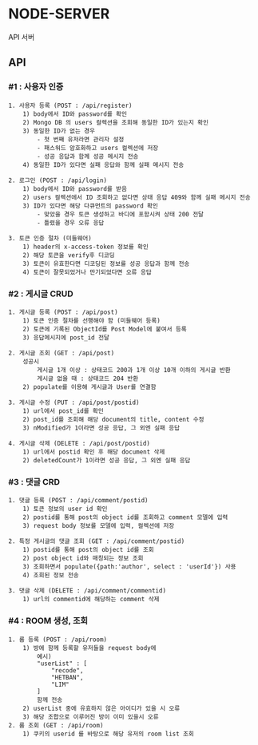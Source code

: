 # NODE-SERVER 
API 서버

## API
### #1 : 사용자 인증
    1. 사용자 등록 (POST : /api/register)
        1) body에서 ID와 password를 확인
        2) Mongo DB 의 users 컬렉션을 조회해 동일한 ID가 있는지 확인
        3) 동일한 ID가 없는 경우
            - 첫 번째 유저라면 관리자 설정
            - 패스워드 암호화하고 users 컬렉션에 저장
            - 성공 응답과 함께 성공 메시지 전송
        4) 동일한 ID가 있다면 실패 응답와 함께 실패 메시지 전송

    2. 로그인 (POST : /api/login)
        1) body에서 ID와 password를 받음
        2) users 컬렉션에서 ID 조회하고 없다면 상태 응답 409와 함께 실패 메시지 전송
        3) ID가 있다면 해당 다큐먼트의 password 확인
            - 맞았을 경우 토큰 생성하고 바디에 포함시켜 상태 200 전달
            - 틀렸을 경우 오류 응답 

    3. 토큰 인증 절차 (미들웨어)
        1) header의 x-access-token 정보를 확인
        2) 해당 토큰을 verify후 디코딩
        3) 토큰이 유효한다면 디코딩된 정보를 성공 응답과 함께 전송
        4) 토큰이 잘못되었거나 만기되었다면 오류 응답
### #2 : 게시글 CRUD
    1. 게시글 등록 (POST : /api/post)
        1) 토큰 인증 절차를 선행해야 함 (미들웨어 등록)
        2) 토큰에 기록된 ObjectId를 Post Model에 붙여서 등록
        3) 응답메시지에 post_id 전달

    2. 게시글 조회 (GET : /api/post)
        성공시
            게시글 1개 이상 : 상태코드 200과 1개 이상 10개 이하의 게시글 반환
            게시글 없을 때 : 상태코드 204 반환
        2) populate를 이용해 게시글과 User를 연결함

    3. 게시글 수정 (PUT : /api/post/postid)
        1) url에서 post_id를 확인
        2) post_id를 조회해 해당 document의 title, content 수정
        3) nModified가 1이라면 성공 응답, 그 외엔 실패 응답

    4. 게시글 삭제 (DELETE : /api/post/postid)
        1) url에서 postid 확인 후 해당 document 삭제
        2) deletedCount가 1이라면 성공 응답, 그 외엔 실패 응답

### #3 : 댓글 CRD
    1. 댓글 등록 (POST : /api/comment/postid)
        1) 토큰 정보의 user id 확인
        2) postid를 통해 post의 object id를 조회하고 comment 모델에 입력
        3) request body 정보를 모델에 입력, 컬렉션에 저장

    2. 특정 게시글의 댓글 조회 (GET : /api/comment/postid) 
        1) postid를 통해 post의 object id를 조회
        2) post object id와 매칭되는 정보 조회
        3) 조회하면서 populate({path:'author', select : 'userId'}) 사용
        4) 조회된 정보 전송

    3. 댓글 삭제 (DELETE : /api/comment/commentid)
        1) url의 commentid에 해당하는 comment 삭제

### #4 : ROOM 생성, 조회
    1. 룸 등록 (POST : /api/room)
        1) 방에 함께 등록할 유저들을 request body에
            예시)
            "userList" : [
                "recode",
                "HETBAN",
                "LIM"
            ]
            함께 전송
        2) userList 중에 유효하지 않은 아이디가 있을 시 오류
        3) 해당 조합으로 이루어진 방이 이미 있을시 오류
    2. 룸 조회 (GET : /api/room)
        1) 쿠키의 userid 를 바탕으로 해당 유저의 room list 조회
            